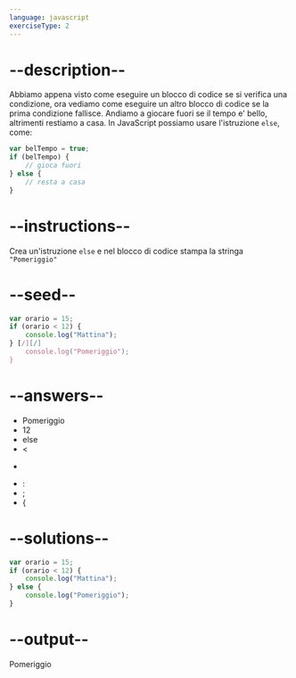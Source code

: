 ```yaml
---
language: javascript
exerciseType: 2
---
```


# --description--

Abbiamo appena visto come eseguire un blocco di codice se si verifica una condizione, ora vediamo come eseguire un altro blocco di codice se la prima condizione fallisce.
Andiamo a giocare fuori se il tempo e' bello, altrimenti restiamo a casa.
In JavaScript possiamo usare l'istruzione `else`, come:
```javascript
var belTempo = true;
if (belTempo) {
    // gioca fuori
} else {
    // resta a casa
}
```

# --instructions--

Crea un'istruzione `else` e nel blocco di codice stampa la stringa `"Pomeriggio"`

# --seed--

```javascript
var orario = 15;
if (orario < 12) {
    console.log("Mattina");
} [/][/]
    console.log("Pomeriggio");
}
```

# --answers--

- Pomeriggio
- 12
- else
-  < 
-  > 
- :
- ;
-  {

# --solutions--

```javascript
var orario = 15;
if (orario < 12) {
    console.log("Mattina");
} else {
    console.log("Pomeriggio");
}
```

# --output--

Pomeriggio
